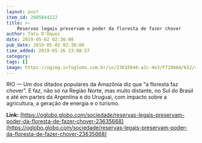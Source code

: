 ```yaml
---
layout: post
item_id: 2605844222
title: >-
    Reservas legais preservam o poder da floresta de fazer chover
author: Tatu D'Oquei
date: 2019-05-02 02:30:00
pub_date: 2019-05-02 02:30:00
time_added: 2019-05-26 23:08:57
category: 
tags: []
image: https://ogimg.infoglobo.com.br/in/23635646-a2c-4e3/FT1086A/652/rios.jpg
---
```


RIO — Um dos ditados populares da Amazônia diz que “a floresta faz chover”. E faz, não só na Região Norte, mas muito distante, no Sul do Brasil e até em partes da Argentina e do Uruguai, com impacto sobre a agricultura, a geração de energia e o turismo.

**Link:** [https://oglobo.globo.com/sociedade/reservas-legais-preservam-poder-da-floresta-de-fazer-chover-23635668](https://oglobo.globo.com/sociedade/reservas-legais-preservam-poder-da-floresta-de-fazer-chover-23635668)

